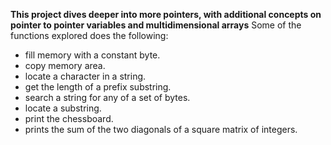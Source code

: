 **This project dives deeper into more pointers, with additional concepts on pointer to pointer variables and multidimensional arrays**
Some of the functions explored does the following:
*  fill memory with a constant byte.
*  copy memory area.
*  locate a character in a string.
*  get the length of a prefix substring.
*  search a string for any of a set of bytes.
*  locate a substring.
*  print the chessboard.
*  prints the sum of the two diagonals of a square matrix of integers.
